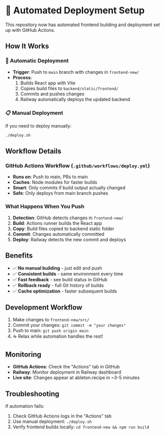 # 🤖 Automated Deployment Setup

This repository now has automated frontend building and deployment set up with GitHub Actions.

## How It Works

### 🔄 Automatic Deployment
- **Trigger**: Push to `main` branch with changes in `frontend-new/`
- **Process**: 
  1. Builds React app with Vite
  2. Copies build files to `backend/static/frontend/`
  3. Commits and pushes changes
  4. Railway automatically deploys the updated backend

### 📋 Manual Deployment
If you need to deploy manually:
```bash
./deploy.sh
```

## Workflow Details

### GitHub Actions Workflow (`.github/workflows/deploy.yml`)
- **Runs on**: Push to main, PRs to main
- **Caches**: Node modules for faster builds
- **Smart**: Only commits if build output actually changed
- **Safe**: Only deploys from main branch pushes

### What Happens When You Push

1. **Detection**: GitHub detects changes in `frontend-new/`
2. **Build**: Actions runner builds the React app
3. **Copy**: Build files copied to backend static folder
4. **Commit**: Changes automatically committed
5. **Deploy**: Railway detects the new commit and deploys

## Benefits

- ✅ **No manual building** - just edit and push
- ✅ **Consistent builds** - same environment every time  
- ✅ **Fast feedback** - see build status in GitHub
- ✅ **Rollback ready** - full Git history of builds
- ✅ **Cache optimization** - faster subsequent builds

## Development Workflow

1. Make changes to `frontend-new/src/`
2. Commit your changes: `git commit -m "your changes"`
3. Push to main: `git push origin main`
4. ☕ Relax while automation handles the rest!

## Monitoring

- **GitHub Actions**: Check the "Actions" tab in GitHub
- **Railway**: Monitor deployment in Railway dashboard  
- **Live site**: Changes appear at ableton.recipe in ~3-5 minutes

## Troubleshooting

If automation fails:
1. Check GitHub Actions logs in the "Actions" tab
2. Use manual deployment: `./deploy.sh`
3. Verify frontend builds locally: `cd frontend-new && npm run build`

